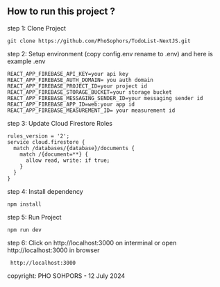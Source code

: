 ## How to run this project ?

step 1: Clone Project
``` dash
git clone https://github.com/PhoSophors/TodoList-NextJS.git
```

step 2: Setup environment (copy config.env rename to .env) and here is example .env
``` dash
REACT_APP_FIREBASE_API_KEY=your api key
REACT_APP_FIREBASE_AUTH_DOMAIN= you auth domain
REACT_APP_FIREBASE_PROJECT_ID=your project id
REACT_APP_FIREBASE_STORAGE_BUCKET=your storage bucket
REACT_APP_FIREBASE_MESSAGING_SENDER_ID=your messaging sender id
REACT_APP_FIREBASE_APP_ID=web:your app id
REACT_APP_FIREBASE_MEASUREMENT_ID= your measurement id
```

step 3: Update Cloud Firestore Roles
``` dash
rules_version = '2';
service cloud.firestore {
  match /databases/{database}/documents {
    match /{document=**} {
      allow read, write: if true;
    }
  }
}
```

step 4: Install dependency 
``` dash
npm install
```

step 5: Run Project 
``` dash
npm run dev
```

step 6: Click on http://localhost:3000 on interminal or open  http://localhost:3000 in browser 
```dash
 http://localhost:3000
```

copyright: PHO SOHPORS - 12 July 2024
